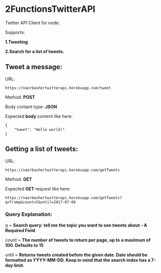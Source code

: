 # 2FunctionsTwitterAPI

Twitter API Client for node. 

Supports:

**1.Tweeting**

**2.Search for a list of tweets.**

## Tweet a message:
URL:
```
https://naorbashertwitterapi.herokuapp.com/tweet
```
Method: **POST**

Body contant type: **JSON**

Expected **body** content like here:
```
{
	"tweet": "Hello world!"
}
```
## Getting a list of tweets:
URL:
```
https://naorbashertwitterapi.herokuapp.com/getTweets
```
Method: **GET**

Expected **GET** request like here:
```
https://naorbashertwitterapi.herokuapp.com/getTweets?q=Trump&count=5&until=2017-07-06
```
### Query Explanation:
q = **Search query: tell me the topic you want to see tweets about - A Required Field**

count = **The number of tweets to return per page, up to a maximum of 100. Defaults to 15**

until = **Returns tweets created before the given date. Date should be formatted as YYYY-MM-DD. Keep in mind that the search index has a 7-day limit.**
